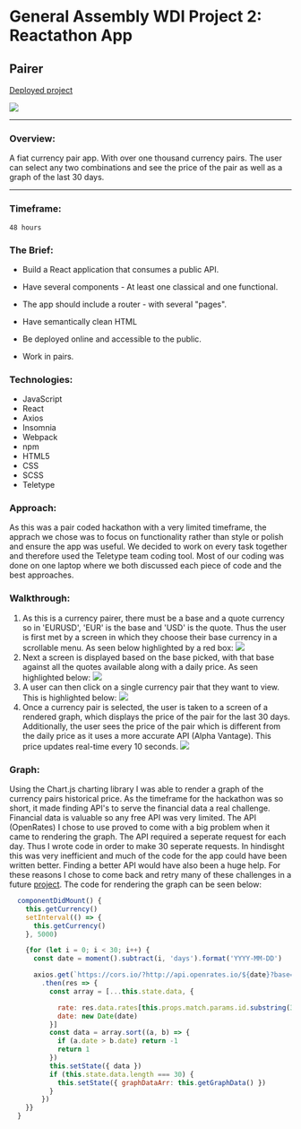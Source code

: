# General Assembly WDI Project 2: Reactathon App
## Pairer
[Deployed project](https://financial-data-api.herokuapp.com/EUR)

![](https://media.giphy.com/media/fUHVPoY76vIOyNAtUn/giphy.gif)
___
### Overview:
A fiat currency pair app. With over one thousand currency pairs. The user can select any two combinations and see the price of the pair as well as a graph of the last 30 days.
___

### Timeframe:
    48 hours

### The Brief:

* Build a React application that consumes a public API.

* Have several components - At least one classical and one functional.

* The app should include a router - with several "pages".

* Have semantically clean HTML

* Be deployed online and accessible to the public.

* Work in pairs.

### Technologies:

* JavaScript
* React
* Axios
* Insomnia
* Webpack
* npm
* HTML5
* CSS
* SCSS
* Teletype


### Approach:
As this was a pair coded hackathon with a very limited timeframe, the apprach we chose was to focus on functionality rather than style or polish and ensure the app was useful. We decided to work on every task together and therefore used the Teletype team coding tool. Most of our coding was done on one laptop where we both discussed each piece of code and the best approaches.

### Walkthrough: 
1. As this is a currency pairer, there must be a base and a quote currency so in 'EURUSD', 'EUR' is the base and 'USD' is the quote. Thus the user is first met by a screen in which they choose their base currency in a scrollable menu. As seen below highlighted by a red box:
 ![](https://i.imgur.com/JeJCQj4.png)
2. Next a screen is displayed based on the base picked, with that base against all the quotes available along with a daily price. As seen highlighted below:
 ![](https://i.imgur.com/ZXQ7WkR.png)
3. A user can then click on a single currency pair that they want to view. This is highlighted below:
 ![](https://i.imgur.com/ohEyBCE.png)
4. Once a currency pair is selected, the user is taken to a screen of a rendered graph, which displays the price of the pair for the last 30 days. Additionally, the user sees the price of the pair which is different from the daily price as it uses a more accurate API (Alpha Vantage). This price updates real-time every 10 seconds.
 ![](https://i.imgur.com/6BqqEj9.png)
 
 ### Graph:
Using the Chart.js charting library I was able to render a graph of the currency pairs historical price. As the timeframe for the hackathon was so short, it made finding API's to serve the financial data a real challenge. Financial data is valuable so any free API was very limited. The API (OpenRates) I chose to use proved to come with a big problem when it came to rendering the graph. The API required a seperate request for each day. Thus I wrote code in order to make 30 seperate requests. In hindisght this was very inefficient and much of the code for the app could have been written better. Finding a better API would have also been a huge help. For these reasons I chose to come back and retry many of these challenges in a future [project](https://github.com/stephanoparaskeva/wdi-project-4-infinite). The code for rendering the graph can be seen below:
```javascript
  componentDidMount() {
    this.getCurrency()
    setInterval(() => {
      this.getCurrency()
    }, 5000)

    {for (let i = 0; i < 30; i++) {
      const date = moment().subtract(i, 'days').format('YYYY-MM-DD')

      axios.get(`https://cors.io/?http://api.openrates.io/${date}?base=${this.props.match.params.id.substring(0,3)}`)
        .then(res => {
          const array = [...this.state.data, {

            rate: res.data.rates[this.props.match.params.id.substring(3,7)],
            date: new Date(date)
          }]
          const data = array.sort((a, b) => {
            if (a.date > b.date) return -1
            return 1
          })
          this.setState({ data })
          if (this.state.data.length === 30) {
            this.setState({ graphDataArr: this.getGraphData() })
          }
        })
    }}
  }
```
 
 
 

